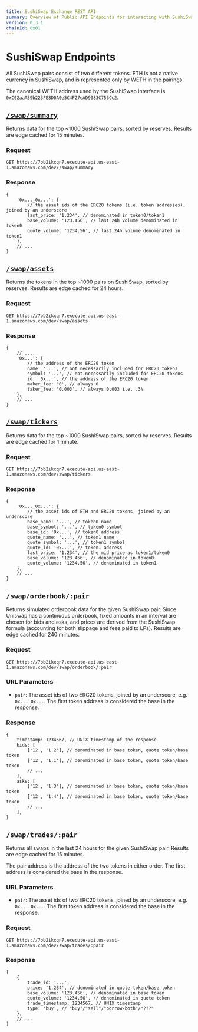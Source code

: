 ```yaml
---
title: SushiSwap Exchange REST API
summary: Overview of Public API Endpoints for interacting with SushiSwap
version: 0.3.1
chainId: 0x01
---
```


# SushiSwap Endpoints

All SushiSwap pairs consist of two different tokens. ETH is not a native currency in SushiSwap, and is represented
only by WETH in the pairings.

The canonical WETH address used by the SushiSwap interface is `0xC02aaA39b223FE8D0A0e5C4F27eAD9083C756Cc2`.

## [`/swap/summary`](https://7ob2ikxqn7.execute-api.us-east-1.amazonaws.com/dev//swap/summary)

Returns data for the top ~1000 SushiSwap pairs, sorted by reserves.
Results are edge cached for 15 minutes.

### Request

`GET https://7ob2ikxqn7.execute-api.us-east-1.amazonaws.com/dev//swap/summary`

### Response

```json5
{
	'0x..._0x...': {
		// the asset ids of the ERC20 tokens (i.e. token addresses), joined by an underscore
		last_price: '1.234', // denominated in token0/token1
		base_volume: '123.456', // last 24h volume denominated in token0
		quote_volume: '1234.56', // last 24h volume denominated in token1
	},
	// ...
}
```

## [`/swap/assets`](https://7ob2ikxqn7.execute-api.us-east-1.amazonaws.com/dev/swap/assets)

Returns the tokens in the top ~1000 pairs on SushiSwap, sorted by reserves.
Results are edge cached for 24 hours.

### Request

`GET https://7ob2ikxqn7.execute-api.us-east-1.amazonaws.com/dev/swap/assets`

### Response

```json5
{
	// ...,
	'0x...': {
		// the address of the ERC20 token
		name: '...', // not necessarily included for ERC20 tokens
		symbol: '...', // not necessarily included for ERC20 tokens
		id: '0x...', // the address of the ERC20 token
		maker_fee: '0', // always 0
		taker_fee: '0.003', // always 0.003 i.e. .3%
	},
	// ...
}
```

## [`/swap/tickers`](https://7ob2ikxqn7.execute-api.us-east-1.amazonaws.com/dev/swap/tickers)

Returns data for the top ~1000 SushiSwap pairs, sorted by reserves.
Results are edge cached for 1 minute.

### Request

`GET https://7ob2ikxqn7.execute-api.us-east-1.amazonaws.com/dev/swap/tickers`

### Response

```json5
{
	'0x..._0x...': {
		// the asset ids of ETH and ERC20 tokens, joined by an underscore
		base_name: '...', // token0 name
		base_symbol: '...', // token0 symbol
		base_id: '0x...', // token0 address
		quote_name: '...', // token1 name
		quote_symbol: '...', // token1 symbol
		quote_id: '0x...', // token1 address
		last_price: '1.234', // the mid price as token1/token0
		base_volume: '123.456', // denominated in token0
		quote_volume: '1234.56', // denominated in token1
	},
	// ...
}
```

## `/swap/orderbook/:pair`

Returns simulated orderbook data for the given SushiSwap pair.
Since Uniswap has a continuous orderbook, fixed amounts in an interval are chosen for bids and asks,
and prices are derived from the SushiSwap formula (accounting for both slippage and fees paid to LPs).
Results are edge cached for 240 minutes.

### Request

`GET https://7ob2ikxqn7.execute-api.us-east-1.amazonaws.com/dev/swap/orderbook/:pair`

### URL Parameters

- `pair`: The asset ids of two ERC20 tokens, joined by an underscore, e.g. `0x..._0x...`. The first token address is considered the base in the response.

### Response

```json5
{
	timestamp: 1234567, // UNIX timestamp of the response
	bids: [
		['12', '1.2'], // denominated in base token, quote token/base token
		['12', '1.1'], // denominated in base token, quote token/base token
		// ...
	],
	asks: [
		['12', '1.3'], // denominated in base token, quote token/base token
		['12', '1.4'], // denominated in base token, quote token/base token
		// ...
	],
}
```

## `/swap/trades/:pair`

Returns all swaps in the last 24 hours for the given SushiSwap pair.
Results are edge cached for 15 minutes.

The pair address is the address of the two tokens in either order.
The first address is considered the base in the response.


### URL Parameters

- `pair`: The asset ids of two ERC20 tokens, joined by an underscore, e.g. `0x..._0x...`. The first token address is considered the base in the response.

### Request


`GET https://7ob2ikxqn7.execute-api.us-east-1.amazonaws.com/dev/swap/trades/:pair`

### Response

```json5
[
	{
		trade_id: '...',
		price: '1.234', // denominated in quote token/base token
		base_volume: '123.456', // denominated in base token
		quote_volume: '1234.56', // denominated in quote token
		trade_timestamp: 1234567, // UNIX timestamp
		type: 'buy', // "buy"/"sell"/"borrow-both"/"???"
	},
	// ...
]
```
